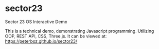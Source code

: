 # sector23
Sector 23 OS Interactive Demo

This is a technical demo, demonstrating Javascript programming.
Utilizing OOP, REST API, CSS, Three.js.
It can be viewed at: https://peterboz.github.io/sector23/
